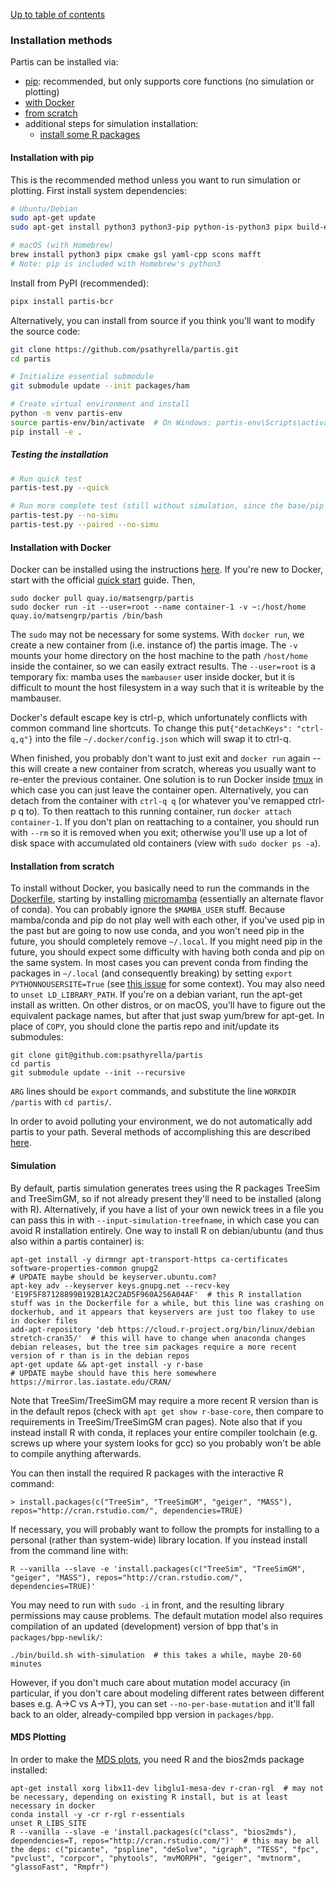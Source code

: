[Up to table of contents](contents.md)

### Installation methods

Partis can be installed via: 
  - [pip](#installation-with-pip): recommended, but only supports core functions (no simulation or plotting)
  - [with Docker](#installation-with-docker)
  - [from scratch](#installation-from-scratch)
  - additional steps for simulation installation:
    - [install some R packages](#simulation)

#### Installation with pip

This is the recommended method unless you want to run simulation or plotting.
First install system dependencies:
```bash
# Ubuntu/Debian
sudo apt-get update
sudo apt-get install python3 python3-pip python-is-python3 pipx build-essential cmake libgsl-dev libyaml-cpp-dev scons mafft ncurses-base ncurses-bin

# macOS (with Homebrew)
brew install python3 pipx cmake gsl yaml-cpp scons mafft
# Note: pip is included with Homebrew's python3
```

Install from PyPI (recommended):
```bash
pipx install partis-bcr
```
Alternatively, you can install from source if you think you'll want to modify the source code:
```bash
git clone https://github.com/psathyrella/partis.git
cd partis

# Initialize essential submodule
git submodule update --init packages/ham

# Create virtual environment and install
python -m venv partis-env
source partis-env/bin/activate  # On Windows: partis-env\Scripts\activate
pip install -e .
```

##### Testing the installation

```bash
# Run quick test
partis-test.py --quick

# Run more complete test (still without simulation, since the base/pip install above doesn't install simulation requirements)
partis-test.py --no-simu
partis-test.py --paired --no-simu
```

#### Installation with Docker

Docker can be installed using the instructions [here](https://docs.docker.com). If you're new to Docker, start with the official [quick start](https://docs.docker.com/get-started/) guide. Then,

```
sudo docker pull quay.io/matsengrp/partis
sudo docker run -it --user=root --name container-1 -v ~:/host/home quay.io/matsengrp/partis /bin/bash
```
The `sudo` may not be necessary for some systems. With `docker run`, we create a new container from (i.e. instance of) the partis image. The `-v` mounts your home directory on the host machine to the path `/host/home` inside the container, so we can easily extract results.
The `--user=root` is a temporary fix: mamba uses the `mambauser` user inside docker, but it is difficult to mount the host filesystem in a way such that it is writeable by the mambauser.

Docker's default escape key is ctrl-p, which unfortunately conflicts with common command line shortcuts. To change this put`{"detachKeys": "ctrl-q,q"}` into the file `~/.docker/config.json` which will swap it to ctrl-q.

When finished, you probably don't want to just exit and `docker run` again -- this will create a new container from scratch, whereas you usually want to re-enter the previous container.
One solution is to run Docker inside [tmux](https://hackernoon.com/a-gentle-introduction-to-tmux-8d784c404340?gi=70388a0228fb) in which case you can just leave the container open.
Alternatively, you can detach from the container with `ctrl-q q` (or whatever you've remapped ctrl-p q to).
To then reattach to this running container, run `docker attach container-1`.
If you don't plan on reattaching to a container, you should run with `--rm` so it is removed when you exit; otherwise you'll use up a lot of disk space with accumulated old containers (view with `sudo docker ps -a`).

#### Installation from scratch

To install without Docker, you basically need to run the commands in the [Dockerfile](../Dockerfile), starting by installing [micromamba](https://mamba.readthedocs.io/en/latest/installation/micromamba-installation.html) (essentially an alternate flavor of conda).
You can probably ignore the `$MAMBA_USER` stuff.
Because mamba/conda and pip do not play well with each other, if you've used pip in the past but are going to now use conda, and you won't need pip in the future, you should completely remove `~/.local`.
If you might need pip in the future, you should expect some difficulty with having both conda and pip on the same system.
In most cases you can prevent conda from finding the packages in `~/.local` (and consequently breaking) by setting `export PYTHONNOUSERSITE=True` (see [this issue](https://github.com/conda/conda/issues/448) for some context).
You may also need to `unset LD_LIBRARY_PATH`.
If you're on a debian variant, run the apt-get install as written.
On other distros, or on macOS, you'll have to figure out the equivalent package names, but after that just swap yum/brew for apt-get.
In place of `COPY`, you should clone the partis repo and init/update its submodules:
```
git clone git@github.com:psathyrella/partis
cd partis
git submodule update --init --recursive
```
`ARG` lines should be `export` commands, and substitute the line `WORKDIR /partis` with `cd partis/`.

In order to avoid polluting your environment, we do not automatically add partis to your path.
Several methods of accomplishing this are described [here](subcommands.md#subcommands).

#### Simulation

By default, partis simulation generates trees using the R packages TreeSim and TreeSimGM, so if not already present they'll need to be installed (along with R).
Alternatively, if you have a list of your own newick trees in a file you can pass this in with `--input-simulation-treefname`, in which case you can avoid R installation entirely.
One way to install R on debian/ubuntu (and thus also within a partis container) is:
```
apt-get install -y dirmngr apt-transport-https ca-certificates software-properties-common gnupg2
# UPDATE maybe should be keyserver.ubuntu.com?
apt-key adv --keyserver keys.gnupg.net --recv-key 'E19F5F87128899B192B1A2C2AD5F960A256A04AF'  # this R installation stuff was in the Dockerfile for a while, but this line was crashing on dockerhub, and it appears that keyservers are just too flakey to use in docker files
add-apt-repository 'deb https://cloud.r-project.org/bin/linux/debian stretch-cran35/'  # this will have to change when anaconda changes debian releases, but the tree sim packages require a more recent version of r than is in the debian repos
apt-get update && apt-get install -y r-base
# UPDATE maybe should have this here somewhere https://mirror.las.iastate.edu/CRAN/
```
Note that TreeSim/TreeSimGM may require a more recent R version than is in the default repos (check with `apt get show r-base-core`, then compare to requirements in TreeSim/TreeSimGM cran pages).
Note also that if you instead install R with conda, it replaces your entire compiler toolchain (e.g. screws up where your system looks for gcc) so you probably won't be able to compile anything afterwards.

You can then install the required R packages with the interactive R command:
```
> install.packages(c("TreeSim", "TreeSimGM", "geiger", "MASS"), repos="http://cran.rstudio.com/", dependencies=TRUE)
```
If necessary, you will probably want to follow the prompts for installing to a personal (rather than system-wide) library location.
If you instead install from the command line with:
```
R --vanilla --slave -e 'install.packages(c("TreeSim", "TreeSimGM", "geiger", "MASS"), repos="http://cran.rstudio.com/", dependencies=TRUE)'
```
You may need to run with `sudo -i` in front, and the resulting library permissions may cause problems.
The default mutation model also requires compilation of an updated (development) version of bpp that's in `packages/bpp-newlik/`:
```
./bin/build.sh with-simulation  # this takes a while, maybe 20-60 minutes
```
However, if you don't much care about mutation model accuracy (in particular, if you don't care about modeling different rates between different bases e.g. A->C vs A->T), you can set `--no-per-base-mutation` and it'll fall back to an older, already-compiled bpp version in `packages/bpp`.

#### MDS Plotting

In order to make the [MDS plots](plotting.md#partition-plots), you need R and the bios2mds package installed:

```
apt-get install xorg libx11-dev libglu1-mesa-dev r-cran-rgl  # may not be necessary, depending on existing R install, but is at least necessary in docker
conda install -y -cr r-rgl r-essentials
unset R_LIBS_SITE
R --vanilla --slave -e 'install.packages(c("class", "bios2mds"), dependencies=T, repos="http://cran.rstudio.com/")'  # this may be all the deps: c("picante", "pspline", "deSolve", "igraph", "TESS", "fpc", "pvclust", "corpcor", "phytools", "mvMORPH", "geiger", "mvtnorm", "glassoFast", "Rmpfr")
```
